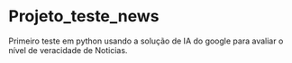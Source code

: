 # Projeto_teste_news
Primeiro teste em python usando a solução de IA do google para avaliar o nível de veracidade de  Noticias.
